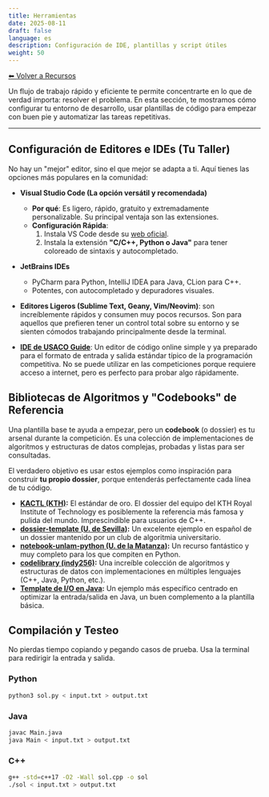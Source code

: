 ```yaml
---
title: Herramientas
date: 2025-08-11
draft: false
language: es
description: Configuración de IDE, plantillas y script útiles
weight: 50
---
```


[⬅ Volver a Recursos](../)

Un flujo de trabajo rápido y eficiente te permite concentrarte en lo que de verdad importa: resolver el problema. En esta sección, te mostramos cómo configurar tu entorno de desarrollo, usar plantillas de código para empezar con buen pie y automatizar las tareas repetitivas.

---


## Configuración de Editores e IDEs (Tu Taller)

No hay un "mejor" editor, sino el que mejor se adapta a ti. Aquí tienes las opciones más populares en la comunidad:

- **Visual Studio Code (La opción versátil y recomendada)**
  - **Por qué**: Es ligero, rápido, gratuito y extremadamente personalizable. Su principal ventaja son las extensiones.
  - **Configuración Rápida**:
    1. Instala VS Code desde su [web oficial](https://code.visualstudio.com/).
    2. Instala la extensión **"C/C++, Python o Java"** para tener coloreado de sintaxis y autocompletado.

- **JetBrains IDEs**
  - PyCharm para Python, IntelliJ IDEA para Java, CLion para C++.
  - Potentes, con autocompletado y depuradores visuales.

- **Editores Ligeros (Sublime Text, Geany, Vim/Neovim)**: son increíblemente rápidos y consumen muy pocos recursos. Son para aquellos que prefieren tener un control total sobre su entorno y se sienten cómodos trabajando principalmente desde la terminal.

- **[IDE de USACO Guide](https://ide.usaco.guide/)**: Un editor de código online simple y ya preparado para el formato de entrada y salida estándar típico de la programación competitiva. No se puede utilizar en las competiciones porque requiere acceso a internet, pero es perfecto para probar algo rápidamente.


## Bibliotecas de Algoritmos y "Codebooks" de Referencia

Una plantilla base te ayuda a empezar, pero un **codebook** (o dossier) es tu arsenal durante la competición. Es una colección de implementaciones de algoritmos y estructuras de datos complejas, probadas y listas para ser consultadas.

El verdadero objetivo es usar estos ejemplos como inspiración para construir **tu propio dossier**, porque entenderás perfectamente cada línea de tu código.

- **[KACTL (KTH)](https://github.com/kth-competitive-programming/kactl/blob/main/kactl.pdf):** El estándar de oro. El dossier del equipo del KTH Royal Institute of Technology es posiblemente la referencia más famosa y pulida del mundo. Imprescindible para usuarios de C++.
- **[dossier-template (U. de Sevilla)](https://github.com/algoritmiaUS/dossier-template):** Un excelente ejemplo en español de un dossier mantenido por un club de algoritmia universitario.
- **[notebook-unlam-python (U. de la Matanza)](https://github.com/LautaroLasorsa/notebook-unlam-python/blob/main/notebook/notebook.pdf):** Un recurso fantástico y muy completo para los que compiten en Python.
- **[codelibrary (indy256)](https://github.com/indy256/codelibrary):** Una increíble colección de algoritmos y estructuras de datos con implementaciones en múltiples lenguajes (C++, Java, Python, etc.).
- **[Template de I/O en Java](https://github.com/jeffrey-xiao/competitive-programming/blob/master/src/codebook/Template.java):** Un ejemplo más específico centrado en optimizar la entrada/salida en Java, un buen complemento a la plantilla básica.


## Compilación y Testeo

No pierdas tiempo copiando y pegando casos de prueba. Usa la terminal para redirigir la entrada y salida.


### Python

```bash
python3 sol.py < input.txt > output.txt
```


### Java

```bash
javac Main.java
java Main < input.txt > output.txt
```


### C++

```bash
g++ -std=c++17 -O2 -Wall sol.cpp -o sol
./sol < input.txt > output.txt
```

